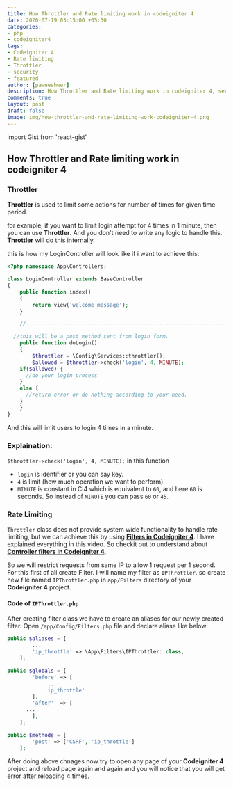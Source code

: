 ```yaml
---
title: How Throttler and Rate limiting work in codeigniter 4
date: 2020-07-19 03:15:00 +05:30
categories:
- php
- codeigniter4
tags:
- Codeigniter 4
- Rate limiting
- Throttler
- security
- featured
author: [pawneshwer]
description: How Throttler and Rate limiting work in codeigniter 4, security feature in codeigniter 4
comments: true
layout: post
draft: false
image: img/how-throttler-and-rate-limiting-work-codeigniter-4.png
---
```


import Gist from 'react-gist'

## How Throttler and Rate limiting work in codeigniter 4

### Throttler

**Throttler** is used to limit some actions for number of times for given time period.

for example, if you want to limit login attempt for 4 times in 1 minute, then you can use **Throttler**. And you don't need to write any logic to handle this. **Throttler** will do this internally.

this is how my LoginController will look like if i want to achieve this:

```php
<?php namespace App\Controllers;

class LoginController extends BaseController
{
	public function index()
	{
		return view('welcome_message');
	}

	//--------------------------------------------------------------------

  //this will be a post method sent from login form.
	public function doLogin()
	{
		$throttler = \Config\Services::throttler();
		$allowed = $throttler->check('login', 4, MINUTE);
    if($allowed) {
      //do your login process
    }
    else {
      //return error or do nothing according to your need.
    }
	}
}
```

And this will limit users to login 4 times in a minute.

### Explaination:

`$throttler->check('login', 4, MINUTE);` in this function

* `login` is identifier or you can say key.
* `4` is limit (how much operation we want to perform)
* `MINUTE` is constant in CI4 which is equivalent to `60`, and here `60` is seconds. So instead of `MINUTE` you can pass `60` or `45`.

### Rate Limiting

`Throttler` class does not provide system wide functionality to handle rate limiting, but we can achieve this by using [**Filters in Codeigniter 4**](https://www.youtube.com/watch?v=e8P0UxNKzDk). I have explained everything in this video. So checkit out to understand about [**Controller filters in Codeigniter 4**](https://www.youtube.com/watch?v=e8P0UxNKzDk).

So we will restrict requests from same IP to allow 1 request per 1 second. For this first of all create Filter. I will name my filter as `IPThrottler`. so create new file named `IPThrottler.php` in `app/Filters` directory of your **Codeigniter 4** project.

#### Code of `IPThrottler.php`

<Gist id='375e4b30ae088299a4d883d715ba3ea8' />

After creating filter class we have to create an aliases for our newly created filter. Open `/app/Config/Filters.php` file and declare aliase like below

```php
public $aliases = [
		...
		'ip_throttle' => \App\Filters\IPThrottler::class,
	];

public $globals = [
		'before' => [
			...
			'ip_throttle'
		],
		'after'  => [
      ...
		],
	];

public $methods = [
		'post' => ['CSRF', 'ip_throttle']
	];
```

After doing above chnages now try to open any page of your **Codeigniter 4** project and reload page again and again and you will notice that you will get error after reloading 4 times.